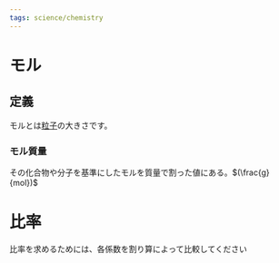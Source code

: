 ```yaml
---
tags: science/chemistry
---
```

# モル
## 定義
モルとは[粒子](20230515-「化学」粒子.md)の大きさです。
### モル質量
その化合物や分子を基準にしたモルを質量で割った値にある。$(\frac{g}{mol})$
# 比率
比率を求めるためには、各係数を割り算によって比較してください
